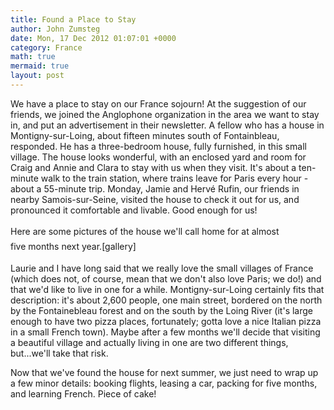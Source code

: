```yaml
---
title: Found a Place to Stay
author: John Zumsteg
date: Mon, 17 Dec 2012 01:07:01 +0000
category: France
math: true
mermaid: true
layout: post
---
```

We have a place to stay on our France sojourn! At the suggestion of our friends, we joined the Anglophone organization in the area we want to stay in, and put an advertisement in their newsletter. A fellow who has a house in Montigny-sur-Loing, about fifteen minutes south of Fontainbleau, responded. He has a three-bedroom house, fully furnished, in this small village. The house looks wonderful, with an enclosed yard and room for Craig and Annie and Clara to stay with us when they visit. It's about a ten-minute walk to the train station, where trains leave for Paris every hour - about a 55-minute trip. Monday, Jamie and Hervé Rufin, our friends in nearby Samois-sur-Seine, visited the house to check it out for us, and pronounced it comfortable and livable. Good enough for us!

Here are some pictures of the house we'll call home for<span style="line-height: 24px;"> </span><span style="line-height: 24px;">at almost five</span> months next year.[gallery]

Laurie and I have long said that we really love the small villages of France (which does not, of course, mean that we don't also love Paris; we do!) and that we'd like to live in one for a while. Montigny-sur-Loing certainly fits that description: it's about 2,600 people, one main street, bordered on the north by the Fontainebleau forest and on the south by the Loing River (it's large enough to have two pizza places, fortunately; gotta love a nice Italian pizza in a small French town). Maybe after a few months we'll decide that visiting a beautiful village and actually living in one are two different things, but...we'll take that risk.

Now that we've found the house for next summer, we just need to wrap up a few minor details: booking flights, leasing a car, packing for five months, and learning French. Piece of cake!
